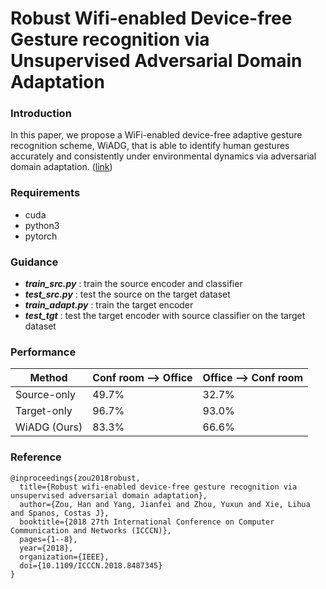 # Robust Wifi-enabled Device-free Gesture recognition via Unsupervised Adversarial Domain Adaptation

### Introduction
In this paper, we propose a WiFi-enabled device-free adaptive gesture recognition scheme, WiADG, that is able to identify human gestures accurately and consistently under environmental dynamics via adversarial domain adaptation. ([link](https://ieeexplore.ieee.org/abstract/document/8487345))

### Requirements
- cuda
- python3
- pytorch

### Guidance
- ***train_src.py*** : train the source encoder and classifier
- ***test_src.py*** : test the source on the target dataset
- ***train_adapt.py*** : train the target encoder
- ***test_tgt*** : test the target encoder with source classifier on the target dataset

### Performance
| Method | Conf room --> Office | Office --> Conf room |
|  ----  | ----  | ----  |
| Source-only | 49.7% | 32.7% |
| Target-only | 96.7% | 93.0% |
| WiADG (Ours) | 83.3% | 66.6% |

### Reference
```
@inproceedings{zou2018robust,
  title={Robust wifi-enabled device-free gesture recognition via unsupervised adversarial domain adaptation},
  author={Zou, Han and Yang, Jianfei and Zhou, Yuxun and Xie, Lihua and Spanos, Costas J},
  booktitle={2018 27th International Conference on Computer Communication and Networks (ICCCN)},
  pages={1--8},
  year={2018},
  organization={IEEE},
  doi={10.1109/ICCCN.2018.8487345}
}
```
